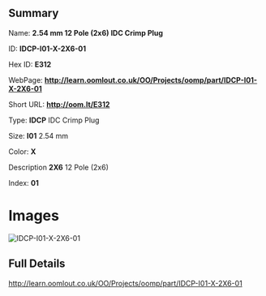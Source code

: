 

## Summary
 
Name: __2.54 mm 12 Pole (2x6) IDC Crimp Plug__

ID: __IDCP-I01-X-2X6-01__

Hex ID: __E312__

WebPage: __http://learn.oomlout.co.uk/OO/Projects/oomp/part/IDCP-I01-X-2X6-01__

Short URL: __http://oom.lt/E312__


Type: __IDCP__ IDC Crimp Plug 

Size: __I01__ 2.54 mm 

Color: __X__  

Description __2X6__ 12 Pole (2x6) 

Index: __01__


# Images
![IDCP-I01-X-2X6-01](http://oomlout.com/oomp-gen/parts/IDCP-I01-X-2X6-01/IDCP-I01-X-2X6-01_420.jpg)



## Full Details

 http://learn.oomlout.co.uk/OO/Projects/oomp/part/IDCP-I01-X-2X6-01














